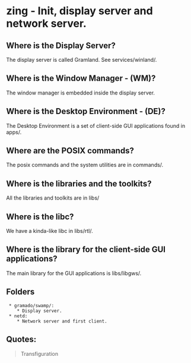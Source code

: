 # zing - Init, display server and network server.

## Where is the Display Server?

The display server is called Gramland. See services/winland/.

## Where is the Window Manager - (WM)?

The window manager is embedded inside the display server.

## Where is the Desktop Environment - (DE)?

The Desktop Environment is a set of client-side GUI applications found in apps/.

## Where are the POSIX commands?

The posix commands and the system utilities are in commands/.

## Where is the libraries and the toolkits?

All the libraries and toolkits are in libs/

## Where is the libc?

We have a kinda-like libc in libs/rtl/.

## Where is the library for the client-side GUI applications?

The main library for the GUI applications is libs/libgws/.


## Folders

```
 * gramado/swamp/:
    * Display server.
 * netd:
    * Network server and first client.
```

## Quotes:
> Transfiguration










